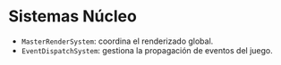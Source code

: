 # Sistemas Núcleo

- `MasterRenderSystem`: coordina el renderizado global.
- `EventDispatchSystem`: gestiona la propagación de eventos del juego.

